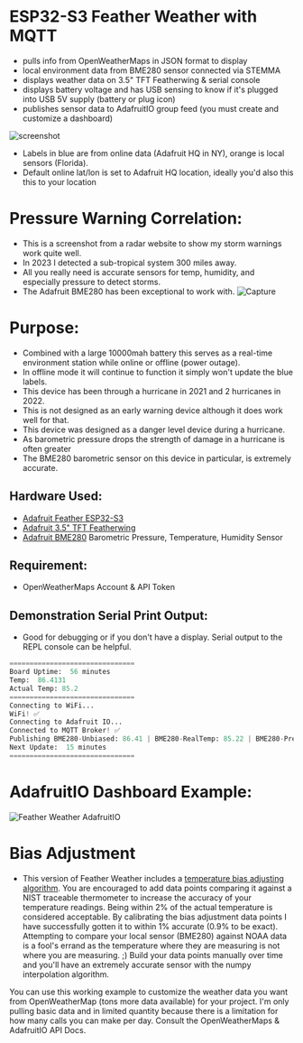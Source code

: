 # ESP32-S3 Feather Weather with MQTT
- pulls info from OpenWeatherMaps in JSON format to display
- local environment data from BME280 sensor connected via STEMMA
- displays weather data on 3.5" TFT Featherwing & serial console
- displays battery voltage and has USB sensing to know if it's plugged into USB 5V supply (battery or plug icon)
- publishes sensor data to AdafruitIO group feed (you must create and customize a dashboard)

![screenshot](https://user-images.githubusercontent.com/49322231/235323187-4bcce094-0927-4b9e-b5cf-2646f0b6944d.jpg)
- Labels in blue are from online data (Adafruit HQ in NY), orange is local sensors (Florida).
- Default online lat/lon is set to Adafruit HQ location, ideally you'd also this this to your location
 
 # Pressure Warning Correlation:
- This is a screenshot from a radar website to show my storm warnings work quite well.
- In 2023 I detected a sub-tropical system 300 miles away.
- All you really need is accurate sensors for temp, humidity, and especially pressure to detect storms.
- The Adafruit BME280 has been exceptional to work with.
![Capture](https://user-images.githubusercontent.com/49322231/235323256-1daa61f0-caa2-432b-9cb6-3666e063a1fc.JPG)

# Purpose:
- Combined with a large 10000mah battery this serves as a real-time environment station while online or offline (power outage).
- In offline mode it will continue to function it simply won't update the blue labels.
- This device has been through a hurricane in 2021 and 2 hurricanes in 2022.
- This is not designed as an early warning device although it does work well for that.
- This device was designed as a danger level device during a hurricane.
- As barometric pressure drops the strength of damage in a hurricane is often greater
- The BME280 barometric sensor on this device in particular, is extremely accurate.

## Hardware Used:
- [Adafruit Feather ESP32-S3](https://www.adafruit.com/product/5477)
- [Adafruit 3.5" TFT Featherwing](https://www.adafruit.com/product/3651)
- [Adafruit BME280](https://www.adafruit.com/product/2651) Barometric Pressure, Temperature, Humidity Sensor

## Requirement:
- OpenWeatherMaps Account & API Token

## Demonstration Serial Print Output:
- Good for debugging or if you don't have a display. Serial output to the REPL console can be helpful.
```py
===============================
Board Uptime:  56 minutes
Temp:  86.4131
Actual Temp: 85.2
===============================
Connecting to WiFi...
WiFi! ✅
Connecting to Adafruit IO...
Connected to MQTT Broker! ✅
Publishing BME280-Unbiased: 86.41 | BME280-RealTemp: 85.22 | BME280-Pressure: 1012.1 | BME280-Humidity: 65.1
Next Update:  15 minutes
===============================
```

# AdafruitIO Dashboard Example:
![Feather Weather AdafruitIO](https://github.com/DJDevon3/My_Circuit_Python_Projects/assets/49322231/5d2ee2b0-95f7-40b2-9dbd-8542a8e40aeb)

# Bias Adjustment
- This version of Feather Weather includes a [temperature bias adjusting algorithm](https://github.com/DJDevon3/My_Circuit_Python_Projects/tree/main/Circuit%20Python%20Snippets#temp-sensor-bias-adjust-algorithm-bme280). You are encouraged to add data points comparing it against a NIST traceable thermometer to increase the accuracy of your temperature readings.  Being within 2% of the actual temperature is considered acceptable. By calibrating the bias adjustment data points I have successfully gotten it to within 1% accurate (0.9% to be exact). Attempting to compare your local sensor (BME280) against NOAA data is a fool's errand as the temperature where they are measuring is not where you are measuring. ;) Build your data points manually over time and you'll have an extremely accurate sensor with the numpy interpolation algorithm. 


You can use this working example to customize the weather data you want from OpenWeatherMap (tons more data available) for your project. I'm only pulling basic data and in limited quantity because there is a limitation for how many calls you can make per day. Consult the OpenWeatherMaps & AdafruitIO API Docs.
